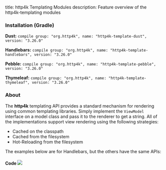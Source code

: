 title: http4k Templating Modules
description: Feature overview of the http4k-templating modules

### Installation (Gradle)
**Dust:** ```compile group: "org.http4k", name: "http4k-template-dust", version: "3.26.0"```

**Handlebars:** ```compile group: "org.http4k", name: "http4k-template-handlebars", version: "3.26.0"```

**Pebble:** ```compile group: "org.http4k", name: "http4k-template-pebble", version: "3.26.0"```

**Thymeleaf:** ```compile group: "org.http4k", name: "http4k-template-thymeleaf", version: "3.26.0"```

### About
The **http4k** templating API provides a standard mechanism for rendering using common templating libraries. Simply implement the `ViewModel` interface on a model class and pass it to the renderer to get a string. All of the implementations support view rendering using the following strategies:

* Cached on the classpath
* Cached from the filesystem
* Hot-Reloading from the filesystem

The examples below are for Handlebars, but the others have the same APIs:

#### Code  [<img class="octocat" src="/img/octocat-32.png"/>](https://github.com/http4k/http4k/blob/master/src/docs/guide/modules/templating/example.kt)

 <script src="https://gist-it.appspot.com/https://github.com/http4k/http4k/blob/master/src/docs/guide/modules/templating/example.kt"></script>
